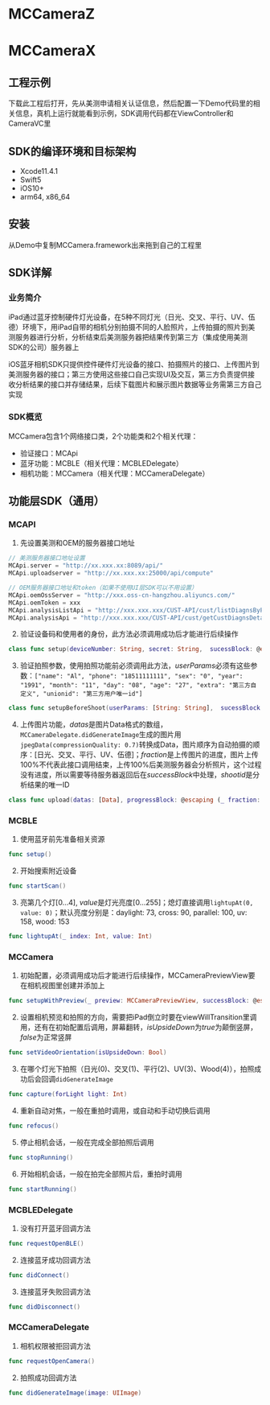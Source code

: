 # MCCameraZ

# MCCameraX

## 工程示例
下载此工程后打开，先从美测申请相关认证信息，然后配置一下Demo代码里的相关信息，真机上运行就能看到示例，SDK调用代码都在ViewController和CameraVC里

## SDK的编译环境和目标架构
* Xcode11.4.1
* Swift5
* iOS10+
* arm64, x86_64

## 安装

从Demo中复制MCCamera.framework出来拖到自己的工程里

## SDK详解
### 业务简介
iPad通过蓝牙控制硬件灯光设备，在5种不同灯光（日光、交叉、平行、UV、伍德）环境下，用iPad自带的相机分别拍摄不同的人脸照片，上传拍摄的照片到美测服务器进行分析，分析结束后美测服务器把结果传到第三方（集成使用美测SDK的公司）服务器上  

iOS蓝牙相机SDK只提供控件硬件灯光设备的接口、拍摄照片的接口、上传图片到美测服务器的接口；第三方使用这些接口自己实现UI及交互，第三方负责提供接收分析结果的接口并存储结果，后续下载图片和展示图片数据等业务需第三方自己实现  

### SDK概览
MCCamera包含1个网络接口类，2个功能类和2个相关代理：  
* 验证接口：MCApi  
* 蓝牙功能：MCBLE（相关代理：MCBLEDelegate）  
* 相机功能：MCCamera（相关代理：MCCameraDelegate）  

## 功能层SDK（通用）
### MCAPI
1. 先设置美测和OEM的服务器接口地址
```swift
// 美测服务器接口地址设置
MCApi.server = "http://xx.xxx.xx:8089/api/"
MCApi.uploadserver = "http://xx.xxx.xx:25000/api/compute"
```
```swift
// OEM服务器接口地址和token（如果不使用UI层SDK可以不用设置）
MCApi.oemOssServer = "http://xxx.oss-cn-hangzhou.aliyuncs.com/"
MCApi.oemToken = xxx
MCApi.analysisListApi = "http://xxx.xxx.xxx/CUST-API/cust/listDiagnsByPage";
MCApi.analysisApi = "http://xxx.xxx.xxx/CUST-API/cust/getCustDiagnsDetailForMeicet"
```
        
2. 验证设备码和使用者的身份，此方法必须调用成功后才能进行后续操作
```swift
class func setup(deviceNumber: String, secret: String,  sucessBlock: @escaping () -> Void, failureBlock: @escaping (_ errCode: String, _ errMsg: String) -> Void)
```
3. 验证拍照参数，使用拍照功能前必须调用此方法，*userParams*必须有这些参数：`["name": "Al", "phone": "18511111111", "sex": "0", "year": "1991", "month": "11", "day": "08", "age": "27", "extra": "第三方自定义", "unionid": "第三方用户唯一id"]`
```swift
class func setupBeforeShoot(userParams: [String: String],  sucessBlock: @escaping () -> Void, failureBlock: @escaping (_ errCode: String, _ errMsg: String) -> Void)
```
4. 上传图片功能，*datas*是图片Data格式的数组，`MCCameraDelegate.didGenerateImage`生成的图片用`jpegData(compressionQuality: 0.7)`转换成Data，图片顺序为自动拍摄的顺序：[日光、交叉、平行、UV、伍德]；*fraction*是上传图片的进度，图片上传100%不代表此接口调用结束，上传100%后美测服务器会分析照片，这个过程没有进度，所以需要等待服务器返回后在*successBlock*中处理，*shootid*是分析结果的唯一ID
```swift
class func upload(datas: [Data], progressBlock: @escaping (_ fraction: Double ) -> Void, successBlock: @escaping (_ shootid: String) -> Void, failureBlock: @escaping (_ errCode: String, _ errMsg: String) -> Void)
```

### MCBLE
1. 使用蓝牙前先准备相关资源
```swift
func setup()
```
2. 开始搜索附近设备
```swift
func startScan()
```
3. 亮第几个灯[0…4], *value*是灯光亮度[0…255]；熄灯直接调用`lightupAt(0, value: 0)`；默认亮度分别是：daylight: 73, cross: 90, parallel: 100, uv: 158, wood: 153
```swift
func lightupAt(_ index: Int, value: Int)
```

### MCCamera
1. 初始配置，必须调用成功后才能进行后续操作，MCCameraPreviewView要在相机视图里创建并添加上
```swift
func setupWithPreview(_ preview: MCCameraPreviewView, successBlock: @escaping () -> Void, failureBlock: @escaping () -> Void)
```

2. 设置相机预览和拍照的方向，需要把iPad倒立时要在viewWillTransition里调用，还有在初始配置后调用，屏幕翻转，*isUpsideDown*为*true*为颠倒竖屏，*false*为正常竖屏
```swift
func setVideoOrientation(isUpsideDown: Bool)
```

3. 在哪个灯光下拍照（日光(0)、交叉(1)、平行(2)、UV(3)、Wood(4)），拍照成功后会回调```didGenerateImage```
```swift
func capture(forLight light: Int)
```

4. 重新自动对焦，一般在重拍时调用，或自动和手动切换后调用
```swift
func refocus()
```

5. 停止相机会话，一般在完成全部拍照后调用
```swift
func stopRunning()
```

6. 开始相机会话，一般在拍完全部照片后，重拍时调用
```swift
func startRunning()
```

### MCBLEDelegate
1. 没有打开蓝牙回调方法
```swift
func requestOpenBLE()
```
2. 连接蓝牙成功回调方法
```swift
func didConnect()
```
3. 连接蓝牙失败回调方法
```swift
func didDisconnect()
```

### MCCameraDelegate
1. 相机权限被拒回调方法
```swift
func requestOpenCamera()
```
2. 拍照成功回调方法
```swift
func didGenerateImage(image: UIImage)
```
